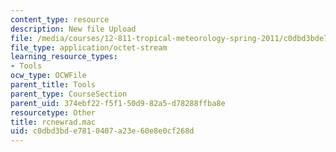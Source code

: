 ```yaml
---
content_type: resource
description: New file Upload
file: /media/courses/12-811-tropical-meteorology-spring-2011/c0dbd3bde7810407a23e60e8e0cf268d_rcnewrad.mac
file_type: application/octet-stream
learning_resource_types:
- Tools
ocw_type: OCWFile
parent_title: Tools
parent_type: CourseSection
parent_uid: 374ebf22-f5f1-50d9-82a5-d78288ffba8e
resourcetype: Other
title: rcnewrad.mac
uid: c0dbd3bd-e781-0407-a23e-60e8e0cf268d
---
```

